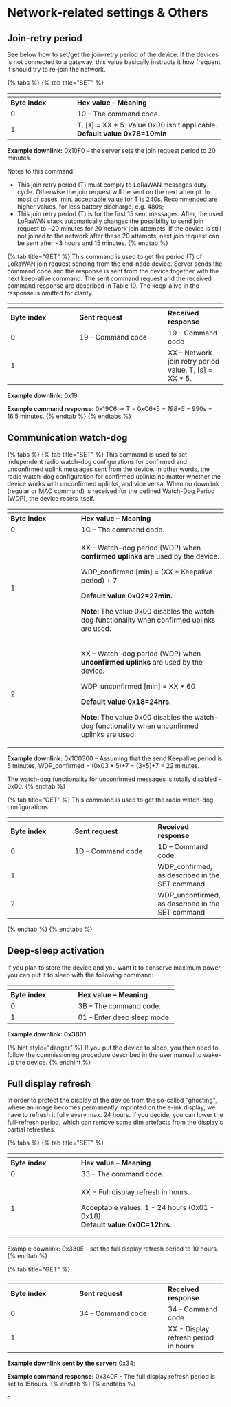 # Network-related settings & Others

## Join-retry period

See below how to set/get the join-retry period of the device. If the devices is not connected to a gateway, this value basically instructs it how frequent it should try to re-join the network.

{% tabs %}
{% tab title="SET" %}


<table data-header-hidden><thead><tr><th width="138.66666666666669"></th><th></th></tr></thead><tbody><tr><td><strong>Byte index</strong></td><td><strong>Hex value – Meaning</strong></td></tr><tr><td>0</td><td>10 – The command code.</td></tr><tr><td>1</td><td>T, [s] = XX * 5. Value 0x00 isn’t applicable.<br><strong>Default</strong> <strong>value 0x78=10min</strong></td></tr></tbody></table>

**Example downlink:** 0x10F0 – the server sets the join request period to 20 minutes.

&#x20;Notes to this command:

* This join retry period (T) must comply to LoRaWAN messages duty cycle. Otherwise the join request will be sent on the next attempt. In most of cases, min. acceptable value for T is 240s. Recommended are higher values, for less battery discharge, e.g. 480s;
* This join retry period (T) is for the first 15 sent messages. After, the used LoRaWAN stack automatically changes the possibility to send join request to \~20 minutes for 20 network join attempts. If the device is still not joined to the network after these 20 attempts, next join request can be sent after \~3 hours and 15 minutes.
{% endtab %}

{% tab title="GET" %}
This command is used to get the period (T) of LoRaWAN join request sending from the end-node device. Server sends the command code and the response is sent from the device together with the next keep-alive command. The sent command request and the received command response are described in Table 10. The keep-alive in the response is omitted for clarity.

<table data-header-hidden><thead><tr><th width="143.99999999999997"></th><th width="190"></th><th></th></tr></thead><tbody><tr><td><strong>Byte index</strong></td><td><strong>Sent request</strong></td><td><strong>Received response</strong></td></tr><tr><td>0</td><td>19 – Command code</td><td>19 – Command code</td></tr><tr><td>1</td><td> </td><td>XX – Network join retry period value. T, [s] = XX * 5.</td></tr></tbody></table>

**Example downlink:** 0x19

**Example command response:** 0x19C6 => T = 0xC6\*5 _= 198\*5_ = 990s = 16.5 minutes.
{% endtab %}
{% endtabs %}

## Communication watch-dog

{% tabs %}
{% tab title="SET" %}
This command is used to set independent radio watch-dog configurations for confirmed and unconfirmed uplink messages sent from the device. In other words, the radio watch-dog configuration for confirmed uplinks no matter whether the device works with unconfirmed uplinks, and vice versa. When no downlink (regular or MAC command) is received for the defined Watch-Dog Period (WDP), the device resets itself.&#x20;

<table data-header-hidden><thead><tr><th width="147.99999999999997"></th><th></th></tr></thead><tbody><tr><td><strong>Byte index</strong></td><td><strong>Hex value – Meaning</strong></td></tr><tr><td>0</td><td>1C – The command code.</td></tr><tr><td>1</td><td><p>XX – Watch-dog period (WDP) when <strong>confirmed uplinks</strong> are used by the device.</p><p>WDP_confirmed [min] = (XX * Keepalive period) + 7</p><p><strong>Default value 0x02=27min.</strong></p><p></p><p><strong>Note:</strong> The value 0x00 disables the watch-dog functionality when confirmed uplinks are used.</p></td></tr><tr><td>2</td><td><p>XX – Watch-dog period (WDP) when <strong>unconfirmed uplinks</strong> are used by the device.</p><p>WDP_unconfirmed [min] = XX * 60</p><p><strong>Default value 0x18=24hrs.</strong></p><p></p><p><strong>Note:</strong> The value 0x00 disables the watch-dog functionality when unconfirmed uplinks are used.</p></td></tr></tbody></table>

**Example downlink:** 0x1C0300 – Assuming that the send Keepalive period is 5 minutes,  WDP\_confirmed = (0x03 \* 5)+7 = (3\*5)+7 = 22 minutes.&#x20;

The watch-dog functionality for unconfirmed messages is totally disabled - 0x00.
{% endtab %}

{% tab title="GET" %}
This command is used to get the radio watch-dog configurations.

<table data-header-hidden><thead><tr><th width="143.99999999999997"></th><th width="190"></th><th></th></tr></thead><tbody><tr><td><strong>Byte index</strong></td><td><strong>Sent request</strong></td><td><strong>Received response</strong></td></tr><tr><td>0</td><td>1D – Command code</td><td>1D – Command code</td></tr><tr><td>1</td><td> </td><td>WDP_confirmed, as described in the SET command</td></tr><tr><td>2</td><td></td><td>WDP_unconfirmed, as described in the SET command</td></tr></tbody></table>
{% endtab %}
{% endtabs %}

## Deep-sleep activation

If you plan to store the device and you want it to conserve maximum power, you can put it to sleep with the following command:

<table data-header-hidden><thead><tr><th width="141"></th><th></th></tr></thead><tbody><tr><td><strong>Byte index</strong></td><td><strong>Hex value – Meaning</strong></td></tr><tr><td>0</td><td>3B – The command code.</td></tr><tr><td>1</td><td>01 – Enter deep sleep mode. </td></tr></tbody></table>

**Example downlink: 0x3B01**

{% hint style="danger" %}
If you put the device to sleep, you then need to follow the commissioning procedure described in the user manual to wake-up the device.
{% endhint %}

## Full display refresh

In order to protect the display of the device from the so-called "ghosting", where an image becomes permanently imprinted on the e-ink display, we have to refresh it fully every max. 24 hours. If you decide, you can lower the full-refresh period, which can remove some dim artefacts from the display's partial refreshes.

{% tabs %}
{% tab title="SET" %}
<table data-header-hidden><thead><tr><th width="147.99999999999997"></th><th></th></tr></thead><tbody><tr><td><strong>Byte index</strong></td><td><strong>Hex value – Meaning</strong></td></tr><tr><td>0</td><td>33 – The command code.</td></tr><tr><td>1</td><td><p>XX - Full display refresh in hours. </p><p>Acceptable values: 1 - 24 hours (0x01 - 0x18).<br><strong>Default</strong> <strong>value 0x0C=12hrs.</strong></p></td></tr></tbody></table>

Example downlink: 0x330E - set the full display refresh period to 10 hours.
{% endtab %}

{% tab title="GET" %}


<table data-header-hidden><thead><tr><th width="143.99999999999997"></th><th width="190"></th><th></th></tr></thead><tbody><tr><td><strong>Byte index</strong></td><td><strong>Sent request</strong></td><td><strong>Received response</strong></td></tr><tr><td>0</td><td>34 – Command code</td><td>34 – Command code</td></tr><tr><td>1</td><td> </td><td>XX - Display refresh period in hours</td></tr></tbody></table>

**Example downlink sent by the server:** 0x34;

**Example command response:** 0x340F - The full display refresh period is set to 15hours.
{% endtab %}
{% endtabs %}

c
